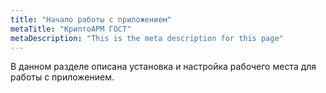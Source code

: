 ```yaml
---
title: "Начало работы с приложением"
metaTitle: "КриптоАРМ ГОСТ"
metaDescription: "This is the meta description for this page"
---
```


В данном разделе описана установка и настройка рабочего места для работы с приложением.
